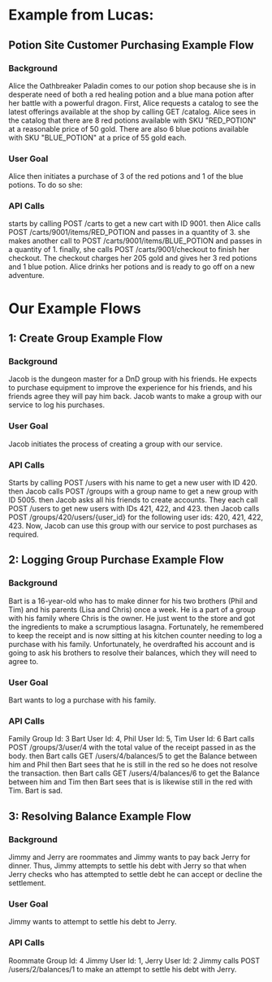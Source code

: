 # Example from Lucas:
## Potion Site Customer Purchasing Example Flow
### Background
Alice the Oathbreaker Paladin comes to our potion shop because she is in desperate need of both a red healing potion and a blue mana potion after her battle with a powerful dragon. First, Alice requests a catalog to see the latest offerings available at the shop by calling GET /catalog. Alice sees in the catalog that there are 8 red potions available with SKU "RED_POTION" at a reasonable price of 50 gold. There are also 6 blue potions available with SKU "BLUE_POTION" at a price of 55 gold each.

### User Goal
Alice then initiates a purchase of 3 of the red potions and 1 of the blue potions. To do so she:

### API Calls
starts by calling POST /carts to get a new cart with ID 9001.
then Alice calls POST /carts/9001/items/RED_POTION and passes in a quantity of 3.
she makes another call to POST /carts/9001/items/BLUE_POTION and passes in a quantity of 1.
finally, she calls POST /carts/9001/checkout to finish her checkout. The checkout charges her 205 gold and gives her 3 red potions and 1 blue potion.
Alice drinks her potions and is ready to go off on a new adventure.

# Our Example Flows
## 1: Create Group Example Flow
### Background
Jacob is the dungeon master for a DnD group with his friends. He expects to purchase equipment to improve the experience for his friends, and his friends agree they will pay him back. Jacob wants to make a group with our service to log his purchases.

### User Goal
Jacob initiates the process of creating a group with our service.

### API Calls
Starts by calling POST /users with his name to get a new user with ID 420.
then Jacob calls POST /groups with a group name to get a new group with ID 5005.
then Jacob asks all his friends to create accounts. They each call POST /users to get new users with IDs 421, 422, and 423.
then Jacob calls POST /groups/420/users/{user_id} for the following user ids: 420, 421, 422, 423.
Now, Jacob can use this group with our service to post purchases as required.

## 2: Logging Group Purchase Example Flow
### Background
Bart is a 16-year-old who has to make dinner for his two brothers (Phil and Tim) and his parents (Lisa and Chris) once a week. He is a part of a group with his family where Chris is the owner. He just went to the store and got the ingredients to make a scrumptious lasagna. Fortunately, he remembered to keep the receipt and is now sitting at his kitchen counter needing to log a purchase with his family. Unfortunately, he overdrafted his account and is going to ask his brothers to resolve their balances, which they will need to agree to.

### User Goal
Bart wants to log a purchase with his family. 

### API Calls
Family Group Id: 3
Bart User Id: 4, Phil User Id: 5, Tim User Id: 6
Bart calls POST /groups/3/user/4 with the total value of the receipt passed in as the body.
then Bart calls GET /users/4/balances/5 to get the Balance between him and Phil
then Bart sees that he is still in the red so he does not resolve the transaction.
then Bart calls GET /users/4/balances/6 to get the Balance between him and Tim
then Bart sees that is is likewise still in the red with Tim.
Bart is sad.

## 3: Resolving Balance Example Flow
### Background
Jimmy and Jerry are roommates and Jimmy wants to pay back Jerry for dinner. Thus, Jimmy attempts to settle his debt with Jerry so that when Jerry checks who has attempted to settle debt he can accept or decline the settlement. 
### User Goal
Jimmy wants to attempt to settle his debt to Jerry. 

### API Calls
Roommate Group Id: 4
Jimmy User Id: 1, Jerry User Id: 2
Jimmy calls POST /users/2/balances/1 to make an attempt to settle his debt with Jerry.
